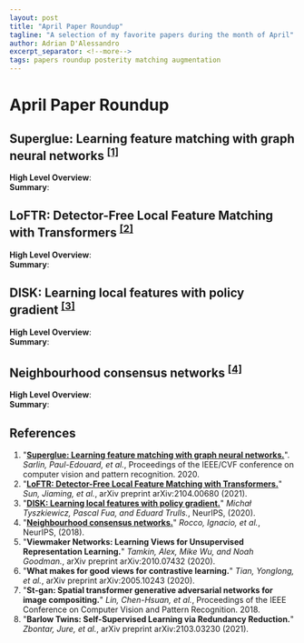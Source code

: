 ```yaml
---
layout: post
title: "April Paper Roundup"
tagline: "A selection of my favorite papers during the month of April"
author: Adrian D'Alessandro
excerpt_separator: <!--more-->
tags: papers roundup posterity matching augmentation
---
```


# April Paper Roundup

## Superglue: Learning feature matching with graph neural networks <sup>[\[1\]](#References)</sup>
__High Level Overview__:  
__Summary__:

## LoFTR: Detector-Free Local Feature Matching with Transformers <sup>[\[2\]](#References)</sup>
__High Level Overview__:  
__Summary__:

## DISK: Learning local features with policy gradient <sup>[\[3\]](#References)</sup>
__High Level Overview__:  
__Summary__:

## Neighbourhood consensus networks <sup>[\[4\]](#References)</sup>
__High Level Overview__:  
__Summary__:


## References
1. "__[Superglue: Learning feature matching with graph neural networks.](https://openaccess.thecvf.com/content_CVPR_2020/html/Sarlin_SuperGlue_Learning_Feature_Matching_With_Graph_Neural_Networks_CVPR_2020_paper.html)__". _Sarlin, Paul-Edouard, et al._, Proceedings of the IEEE/CVF conference on computer vision and pattern recognition. 2020.
2. "__[LoFTR: Detector-Free Local Feature Matching with Transformers.](https://arxiv.org/abs/2104.00680)__" _Sun, Jiaming, et al._, arXiv preprint arXiv:2104.00680 (2021).
3. "__[DISK: Learning local features with policy gradient.](https://arxiv.org/abs/2006.13566)__" _Michał Tyszkiewicz, Pascal Fua, and Eduard Trulls._, NeurIPS, (2020).
4. "__[Neighbourhood consensus networks.](https://arxiv.org/abs/1810.10510)__" _Rocco, Ignacio, et al._, NeurIPS, (2018).
5.  "__Viewmaker Networks: Learning Views for Unsupervised Representation Learning.__" _Tamkin, Alex, Mike Wu, and Noah Goodman._, arXiv preprint arXiv:2010.07432 (2020).
6. "__What makes for good views for contrastive learning.__" _Tian, Yonglong, et al._, arXiv preprint arXiv:2005.10243 (2020).
7. "__St-gan: Spatial transformer generative adversarial networks for image compositing.__" _Lin, Chen-Hsuan, et al._, Proceedings of the IEEE Conference on Computer Vision and Pattern Recognition. 2018.
8. "__Barlow Twins: Self-Supervised Learning via Redundancy Reduction.__"  _Zbontar, Jure, et al._, arXiv preprint arXiv:2103.03230 (2021).
